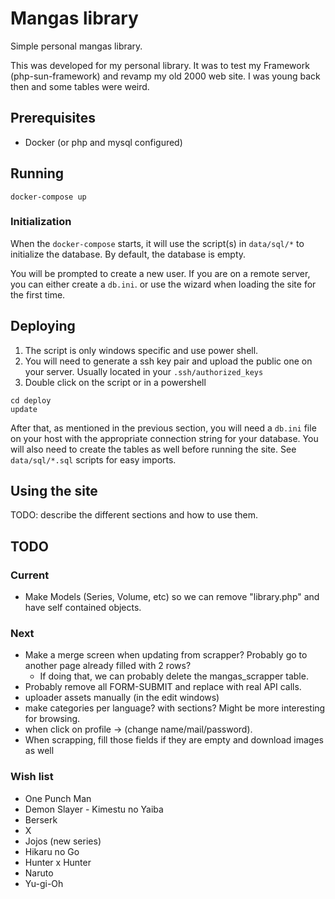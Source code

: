 # Mangas library

Simple personal mangas library.

This was developed for my personal library. It was to test my Framework (php-sun-framework) and revamp 
my old 2000 web site. I was young back then and some tables were weird.

## Prerequisites

* Docker (or php and mysql configured)

## Running

```Shell
docker-compose up
```

### Initialization

When the ``docker-compose`` starts, it will use the script(s) in ``data/sql/*`` to
initialize the database. By default, the database is empty.

You will be prompted to create a new user. If you are on a remote server, you can
either create a ``db.ini``. or use the wizard when loading the site for the first time.

## Deploying

1. The script is only windows specific and use power shell.
1. You will need to generate a ssh key pair and upload the public one on your server. Usually located in your ``.ssh/authorized_keys``
1. Double click on the script or in a powershell

```Shell
cd deploy
update
```

After that, as mentioned in the previous section, you will need a ``db.ini`` file on your host 
with the appropriate connection string for your database. You will also need to create 
the tables as well before running the site. See ``data/sql/*.sql`` scripts for easy imports.

## Using the site

TODO: describe the different sections and how to use them.

## TODO

### Current

* Make Models (Series, Volume, etc) so we can remove "library.php" and have self contained objects.


### Next

* Make a merge screen when updating from scrapper? Probably go to another page already filled with 2 rows?
    * If doing that, we can probably delete the mangas_scrapper table.
* Probably remove all FORM-SUBMIT and replace with real API calls.
* uploader assets manually (in the edit windows)
* make categories per language? with sections? Might be more interesting for browsing.
* when click on profile -> (change name/mail/password).
* When scrapping, fill those fields if they are empty and download images as well

### Wish list
* One Punch Man
* Demon Slayer - Kimestu no Yaiba
* Berserk
* X
* Jojos (new series)
* Hikaru no Go
* Hunter x Hunter
* Naruto
* Yu-gi-Oh